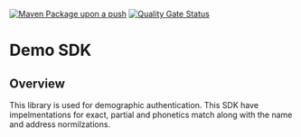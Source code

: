 [![Maven Package upon a push](https://github.com/mosip/demosdk/actions/workflows/push_trigger.yml/badge.svg?branch=release-1.2.0)](https://github.com/mosip/demosdk/actions/workflows/push_trigger.yml)
[![Quality Gate Status](https://sonarcloud.io/api/project_badges/measure?branch=release-1.2.0&project=mosip_biometrics-util&id=mosip_demosdk&metric=alert_status)](https://sonarcloud.io/dashboard?id=mosip_demosdk)

# Demo SDK

## Overview
This library is used for demographic authentication. This SDK have impelmentations for exact, partial and phonetics match along with the name and address normilzations.
